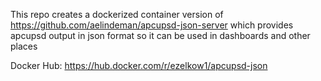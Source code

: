 This repo creates a dockerized container version of https://github.com/aelindeman/apcupsd-json-server which provides apcupsd output in json format so it can be used in dashboards and other places

Docker Hub: https://hub.docker.com/r/ezelkow1/apcupsd-json
